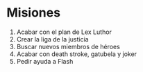 # Misiones

1. Acabar con el plan de Lex Luthor
2. Crear la liga de la justicia
3. Buscar nuevos miembros de héroes
4. Acabar con death stroke, gatubela y joker
5. Pedir ayuda a Flash
